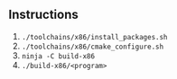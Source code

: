 ## Instructions
1. <code>./toolchains/x86/install_packages.sh</code>
2. <code>./toolchains/x86/cmake_configure.sh</code>
3. <code>ninja -C build-x86</code>
4. <code>./build-x86/\<program\></code>